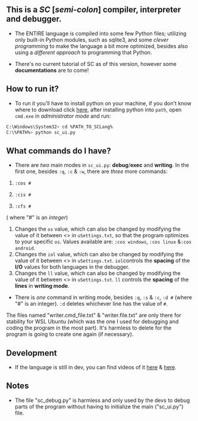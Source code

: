 ## This is a *SC* [*semi-colon*] compiler, interpreter and debugger.

- The ENTIRE language is compiled into some few Python files; utilizing only built-in Python modules, such as sqlite3, and some *clever programming* to make the language a bit more optimized, besides also using a *different approach* to programming that Python.

- There's no current tutorial of SC as of this version, however some __documentations__ are to come!

## How to run it?

- To run it you'll have to install python on your machine, if you don't know where to download click [here](https://www.python.org/downloads/), after installing python into `path`, open `cmd.exe` in *administrator mode* and run:

```bash
C:\Windows\System32> cd %PATH_TO_SCLang%
C:\%PATH%> python sc_ui.py
```

## What commands do I have?

- There are *two* main modes in `sc_ui.py`: **debug**/**exec** and **writing**. In the first one, besides `:q`, `:c` & `:w`, there are *three* more commands:

1. `:cos #`

2. `:cis #`

3. `:cfs #`

( where "#" is an *integer*)

1. Changes the `os` value, which can also be changed by modifying the value of it between <> in `uSettings.txt`, so that the program optimizes to your specific `os`. Values available are: `:cos windows`, `:cos linux` &`:cos android`.
2. Changes the `iol` value, which can also be changed by modifying the value of it between <> in `uSettings.txt`. `iol`controls the **spacing** of the **I/O** values for both languages in the debugger.
3. Changes the `ll` value, which can also be changed by modifying the value of it between <> in `uSettings.txt`. `ll` controls the **spacing** of the **lines** in **writing mode**.

- There is *one* command in writing mode, besides `:q`, `:s` & `:c`, `:d #` (where "#" is an integer). `:d` deletes whichever line has the value of `#`.

The files named "writer.cmd_file.txt" & "writer.file.txt" are only there for stability for WSL Ubuntu (which was the one I used for debugging and coding the program in the most part). It's harmless to delete for the program is going to create one again (if necessary).

## Development

- If the language is still in dev, you can find videos of it [here](https://www.youtube.com/channel/UCyCzRQMfOjHoXrjXvzKKROQ) & [here](https://www.twitch.tv/mhummerr).

## Notes

- The file "sc_debug.py" is harmless and only used by the devs to debug parts of the program without having to initialize the main ("sc_ui.py") file.
